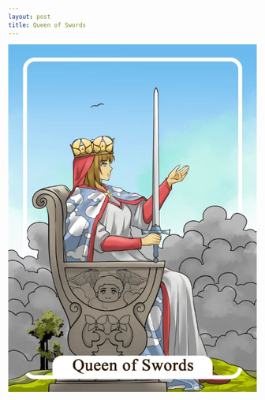```yaml
---
layout: post
title: Queen of Swords
---
```


![](../images/Queen-of-Swords-Tarot-Card-Meaning-732x1024.webp)
